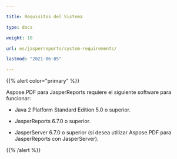 ```yaml
---

title: Requisitos del Sistema

type: docs

weight: 10

url: es/jasperreports/system-requirements/

lastmod: "2021-06-05"

---
```




{{% alert color="primary" %}}



Aspose.PDF para JasperReports requiere el siguiente software para funcionar:



- Java 2 Platform Standard Edition 5.0 o superior.

- JasperReports 6.7.0 o superior.

- JasperServer 6.7.0 o superior (si desea utilizar Aspose.PDF para JasperReports con JasperServer).



{{% /alert %}}